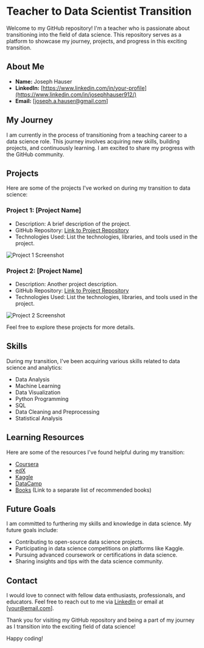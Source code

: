 # Teacher to Data Scientist Transition

Welcome to my GitHub repository! I'm a teacher who is passionate about transitioning into the field of data science. This repository serves as a platform to showcase my journey, projects, and progress in this exciting transition.

## About Me

- **Name:** Joseph Hauser
- **LinkedIn:** [https://www.linkedin.com/in/your-profile](https://www.linkedin.com/in/josephhauser912/)
- **Email:** [joseph.a.hauser@gmail.com]

## My Journey

I am currently in the process of transitioning from a teaching career to a data science role. This journey involves acquiring new skills, building projects, and continuously learning. I am excited to share my progress with the GitHub community.

## Projects

Here are some of the projects I've worked on during my transition to data science:

### Project 1: [Project Name]

- Description: A brief description of the project.
- GitHub Repository: [Link to Project Repository](https://github.com/yourusername/project1)
- Technologies Used: List the technologies, libraries, and tools used in the project.

![Project 1 Screenshot](project1_screenshot.png)

### Project 2: [Project Name]

- Description: Another project description.
- GitHub Repository: [Link to Project Repository](https://github.com/yourusername/project2)
- Technologies Used: List the technologies, libraries, and tools used in the project.

![Project 2 Screenshot](project2_screenshot.png)

Feel free to explore these projects for more details.

## Skills

During my transition, I've been acquiring various skills related to data science and analytics:

- Data Analysis
- Machine Learning
- Data Visualization
- Python Programming
- SQL
- Data Cleaning and Preprocessing
- Statistical Analysis

## Learning Resources

Here are some of the resources I've found helpful during my transition:

- [Coursera](https://www.coursera.org/)
- [edX](https://www.edx.org/)
- [Kaggle](https://www.kaggle.com/)
- [DataCamp](https://www.datacamp.com/)
- [Books](books.md) (Link to a separate list of recommended books)

## Future Goals

I am committed to furthering my skills and knowledge in data science. My future goals include:

- Contributing to open-source data science projects.
- Participating in data science competitions on platforms like Kaggle.
- Pursuing advanced coursework or certifications in data science.
- Sharing insights and tips with the data science community.

## Contact

I would love to connect with fellow data enthusiasts, professionals, and educators. Feel free to reach out to me via [LinkedIn](https://www.linkedin.com/in/your-profile) or email at [your@email.com].

Thank you for visiting my GitHub repository and being a part of my journey as I transition into the exciting field of data science!

Happy coding!
